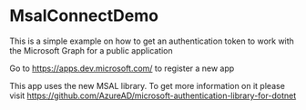 # MsalConnectDemo

This is a simple example on how to get an authentication token to work with the Microsoft Graph for a public application

Go to https://apps.dev.microsoft.com/ to register a new app

This app uses the new MSAL library. To get more information on it please visit https://github.com/AzureAD/microsoft-authentication-library-for-dotnet
